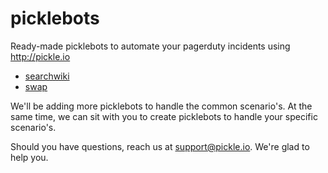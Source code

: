 picklebots
==========

Ready-made picklebots to automate your pagerduty incidents using http://pickle.io

* [searchwiki](https://github.com/pickleio/picklebots/tree/master/searchwiki.bot)
* [swap](https://github.com/pickleio/picklebots/tree/master/swap.bot)


We'll be adding more picklebots to handle the common scenario's. At the same time, we can sit with you to create picklebots to handle your specific scenario's.

Should you have questions, reach us at support@pickle.io. We're glad to help you.
